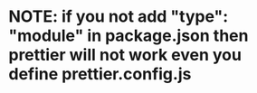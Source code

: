 # NOTE: if you not add "type": "module" in package.json then prettier will not work even you define prettier.config.js

